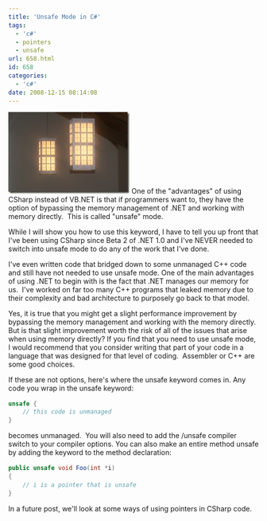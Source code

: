 ```yaml
---
title: 'Unsafe Mode in C#'
tags:
  - 'c#'
  - pointers
  - unsafe
url: 658.html
id: 658
categories:
  - 'c#'
date: 2008-12-15 08:14:08
---
```


![tp_vol4_006](/uploads/2008/12/tp-vol4-006.jpg) One of the "advantages" of using CSharp instead of VB.NET is that if programmers want to, they have the option of bypassing the memory management of .NET and working with memory directly.  This is called "unsafe" mode.

While I will show you how to use this keyword, I have to tell you up front that I've been using CSharp since Beta 2 of .NET 1.0 and I've NEVER needed to switch into unsafe mode to do any of the work that I've done.

<!-- more -->

I've even written code that bridged down to some unmanaged C++ code and still have not needed to use unsafe mode.  One of the main advantages of using .NET to begin with is the fact that .NET manages our memory for us.  I've worked on far too many C++ programs that leaked memory due to their complexity and bad architecture to purposely go back to that model.

Yes, it is true that you might get a slight performance improvement by bypassing the memory management and working with the memory directly.  But is that slight improvement worth the risk of all of the issues that arise when using memory directly? If you find that you need to use unsafe mode, I would recommend that you consider writing that part of your code in a language that was designed for that level of coding.  Assembler or C++ are some good choices.

If these are not options, here's where the unsafe keyword comes in. Any code you wrap in the unsafe keyword:

``` csharp
unsafe {
    // this code is unmanaged
}
```

becomes unmanaged.  You will also need to add the /unsafe compiler switch to your compiler options. You can also make an entire method unsafe by adding the keyword to the method declaration:

``` csharp
public unsafe void Foo(int *i)
{
    // i is a pointer that is unsafe
}
```

In a future post, we'll look at some ways of using pointers in CSharp code.

